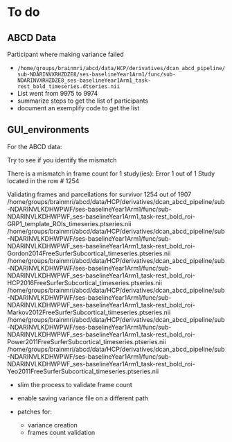 # To do

## ABCD Data


Participant where making variance failed
- `/home/groups/brainmri/abcd/data/HCP/derivatives/dcan_abcd_pipeline/sub-NDARINVXRHZDZE8/ses-baselineYear1Arm1/func/sub-NDARINVXRHZDZE8_ses-baselineYear1Arm1_task-rest_bold_timeseries.dtseries.nii`
- List went from 9975 to 9974
- summarize steps to get the list of participants
- document an exemplify code to get the list
## GUI_environments




For the ABCD data:

Try to see if you identify the mismatch 

There is a mismatch in frame count for 1 study(ies):
Error 1 out of 1
Study located in the row # 1254

Validating frames and parcellations for survivor 1254 out of 1907
/home/groups/brainmri/abcd/data/HCP/derivatives/dcan_abcd_pipeline/sub-NDARINVLKDHWPWF/ses-baselineYear1Arm1/func/sub-NDARINVLKDHWPWF_ses-baselineYear1Arm1_task-rest_bold_roi-GRP1_template_ROIs_timeseries.ptseries.nii
/home/groups/brainmri/abcd/data/HCP/derivatives/dcan_abcd_pipeline/sub-NDARINVLKDHWPWF/ses-baselineYear1Arm1/func/sub-NDARINVLKDHWPWF_ses-baselineYear1Arm1_task-rest_bold_roi-Gordon2014FreeSurferSubcortical_timeseries.ptseries.nii
/home/groups/brainmri/abcd/data/HCP/derivatives/dcan_abcd_pipeline/sub-NDARINVLKDHWPWF/ses-baselineYear1Arm1/func/sub-NDARINVLKDHWPWF_ses-baselineYear1Arm1_task-rest_bold_roi-HCP2016FreeSurferSubcortical_timeseries.ptseries.nii
/home/groups/brainmri/abcd/data/HCP/derivatives/dcan_abcd_pipeline/sub-NDARINVLKDHWPWF/ses-baselineYear1Arm1/func/sub-NDARINVLKDHWPWF_ses-baselineYear1Arm1_task-rest_bold_roi-Markov2012FreeSurferSubcortical_timeseries.ptseries.nii
/home/groups/brainmri/abcd/data/HCP/derivatives/dcan_abcd_pipeline/sub-NDARINVLKDHWPWF/ses-baselineYear1Arm1/func/sub-NDARINVLKDHWPWF_ses-baselineYear1Arm1_task-rest_bold_roi-Power2011FreeSurferSubcortical_timeseries.ptseries.nii
/home/groups/brainmri/abcd/data/HCP/derivatives/dcan_abcd_pipeline/sub-NDARINVLKDHWPWF/ses-baselineYear1Arm1/func/sub-NDARINVLKDHWPWF_ses-baselineYear1Arm1_task-rest_bold_roi-Yeo2011FreeSurferSubcortical_timeseries.ptseries.nii

- slim the process to validate frame count
- enable saving variance file on a different path

- patches for:
    - variance creation
    - frames count validation
    